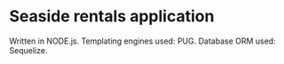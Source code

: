 # Seaside rentals application
Written in NODE.js. Templating engines used: PUG. Database ORM used: Sequelize.